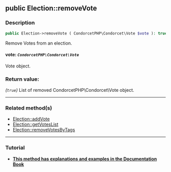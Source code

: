 ## public Election::removeVote

### Description    

```php
public Election->removeVote ( CondorcetPHP\Condorcet\Vote $vote ): true
```

Remove Votes from an election.
    

#### **vote:** *```CondorcetPHP\Condorcet\Vote```*   
Vote object.    


### Return value:   

*(```true```)* List of removed CondorcetPHP\Condorcet\Vote object.


---------------------------------------

### Related method(s)      

* [Election::addVote](/Docs/MethodsReferences/Election%20Class/public%20Election--addVote.md)    
* [Election::getVotesList](/Docs/MethodsReferences/Election%20Class/public%20Election--getVotesList.md)    
* [Election::removeVotesByTags](/Docs/MethodsReferences/Election%20Class/public%20Election--removeVotesByTags.md)    

---------------------------------------

### Tutorial

* **[This method has explanations and examples in the Documentation Book](https://www.condorcet.io#/3.AsPhpLibrary/5.Votes/1.AddVotes)**    
